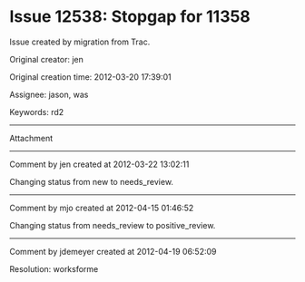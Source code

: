 # Issue 12538: Stopgap for 11358

Issue created by migration from Trac.

Original creator: jen

Original creation time: 2012-03-20 17:39:01

Assignee: jason, was

Keywords: rd2




---

Attachment


---

Comment by jen created at 2012-03-22 13:02:11

Changing status from new to needs_review.


---

Comment by mjo created at 2012-04-15 01:46:52

Changing status from needs_review to positive_review.


---

Comment by jdemeyer created at 2012-04-19 06:52:09

Resolution: worksforme

